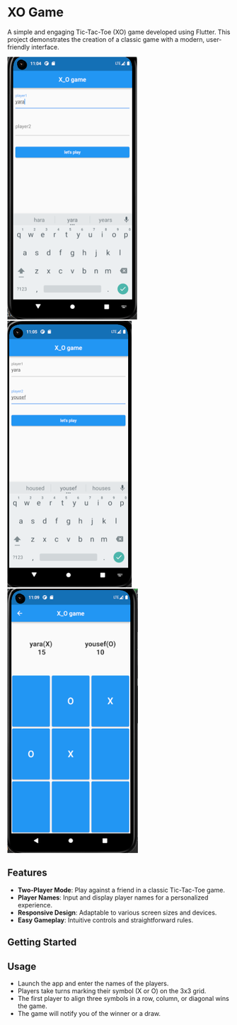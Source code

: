 # XO Game

A simple and engaging Tic-Tac-Toe (XO) game developed using Flutter. This project demonstrates the creation of a classic game with a modern, user-friendly interface.



![image](https://github.com/YaraGaber/XO-game/blob/master/assests/user1.PNG)
![image](https://github.com/YaraGaber/XO-game/blob/master/assests/user2.PNG)
![image](https://github.com/YaraGaber/XO-game/blob/master/assests/result.PNG)



## Features

- **Two-Player Mode**: Play against a friend in a classic Tic-Tac-Toe game.
- **Player Names**: Input and display player names for a personalized experience.
- **Responsive Design**: Adaptable to various screen sizes and devices.
- **Easy Gameplay**: Intuitive controls and straightforward rules.

## Getting Started

## Usage

- Launch the app and enter the names of the players.
- Players take turns marking their symbol (X or O) on the 3x3 grid.
- The first player to align three symbols in a row, column, or diagonal wins the game.
- The game will notify you of the winner or a draw.

